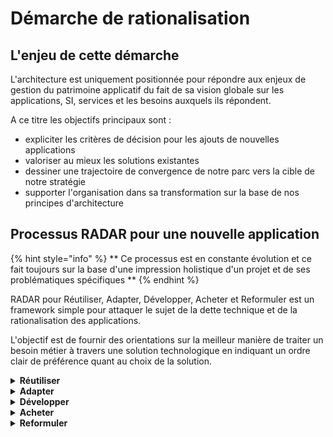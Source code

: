 # Démarche de rationalisation

## L'enjeu de cette démarche

L'architecture est uniquement positionnée pour répondre aux enjeux de gestion du patrimoine applicatif du fait de sa vision globale sur les applications, SI, services et les besoins auxquels ils répondent.

A ce titre les objectifs principaux sont : 
* expliciter les critères de décision pour les ajouts de nouvelles applications
* valoriser au mieux les solutions existantes
* dessiner une trajectoire de convergence de notre parc vers la cible de notre stratégie
* supporter l'organisation dans sa transformation sur la base de nos principes d'architecture

## Processus RADAR pour une nouvelle application

{% hint style="info" %}
** Ce processus est en constante évolution et ce fait toujours sur la base d'une impression holistique d'un projet et de ses problématiques spécifiques **
{% endhint %}

RADAR pour Réutiliser, Adapter, Développer, Acheter et Reformuler est un framework simple pour attaquer le sujet de la dette technique et de la rationalisation des applications. 

L'objectif est de fournir des orientations sur la meilleur manière de traiter un besoin métier à travers une solution technologique en indiquant un ordre clair de préférence quant au choix de la solution.


<details>
<summary><strong>Réutiliser</strong></summary>

**Si le besoin fonctionnel (ou technique) peut être traité par de la configuration ou une modification mineure dans un système existant c'est alors l'option privilégiée.**

S'il ne s'agit que d'un flux de données on privilégie alors également la réutilisation des sources existantes en évitant les duplications.

* L'application en question peut être côté DNUM ou dans le reste de l'écosystème (y compris les solutions en SaaS) tant qu'elles sont connues et en production
* Les contraintes de sécurité et de gouvernance sont à apprécier sur la réutilisation de certaines solutions surtout en interministériel

</details>

<details>
<summary><strong>Adapter</strong></summary>
  
Si le besoin sort suffisamment de ce qui est faisable avec une solution actuellement dans le SI avec un effort raisonnable de configuration on peut alors considérer l'adaptation d'une solution tierce. 

* Il peut s'agir d'une solution opensource, venant d'une autre source gouvernementale ou potentiellement d'un partenaire existant
* Dans ce cas il est attendu que l'effort d'intégration de cette solution dans le SI se fasse uniquement sur notre capacité à disposer des compétences nécessaires à son déploiement et son exploitation et non sur un achat de services (SaaS)

</details>

<details>
<summary><strong>Développer</strong></summary>
  
Quand le besoin est trop spécifique on peut alors considérer la construction d'un produit dédié pouvant porter cette fonction. 
* Ce produit doit alors respecter nos [principes d'architectures](principes.md) pour garantir sa valorisation dans le temps
* Si des options de sécurité/hébergement spécifiques sont nécessaires alors l'option spécifique est préférable autrement une analyse technico-financière plus précise doit également être réalisée pour identifier si l'option "Acheter" est plus pertinente.

</details>

<details>
<summary><strong>Acheter</strong></summary>
  
Il peut être pertinent de choisir une solution tierce venant du privé pour répondre à certains besoins.

* Dans ce cas sauf contraintes spécifiques le SaaS est à privilégié tant que celui-ci est en mesure de s'aligner avec nos normes et standards applicables
* Une réflexion doit être menée également sur la volonté ou non d'investir sur la solution en question vis-à-vis du reste de l'écosystème avec lequel il s'intègre s'il s'agit d'un besoin ponctuel (amélioration continue)

</details>

<details>
<summary><strong>Reformuler</strong></summary>
  
Parfois un besoin peut être tellement spécifique qu'il devient déraisonnable techniquement ou financièrement de le traiter tel quel. Il convient alors de repartir du besoin initial et l'analyser de manière plus précise pour identifier une manière plus pragmatique d'approcher le sujet de manière plus itérative.

De cette manière on arrive alors à créer un produit complet en partant d'une solution plus basique mais en restant aligné avec notre capacité à livrer.

</details>